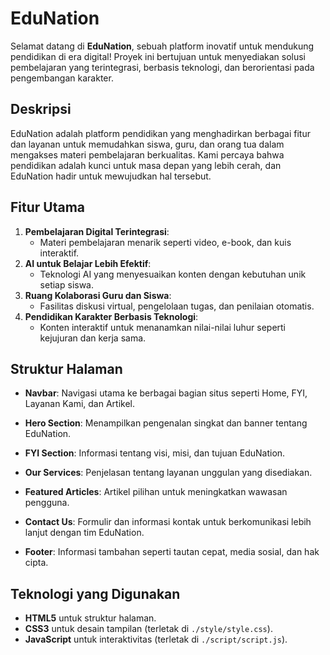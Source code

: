 # EduNation

Selamat datang di **EduNation**, sebuah platform inovatif untuk mendukung pendidikan di era digital! Proyek ini bertujuan untuk menyediakan solusi pembelajaran yang terintegrasi, berbasis teknologi, dan berorientasi pada pengembangan karakter.

## Deskripsi

EduNation adalah platform pendidikan yang menghadirkan berbagai fitur dan layanan untuk memudahkan siswa, guru, dan orang tua dalam mengakses materi pembelajaran berkualitas. Kami percaya bahwa pendidikan adalah kunci untuk masa depan yang lebih cerah, dan EduNation hadir untuk mewujudkan hal tersebut.

## Fitur Utama

1. **Pembelajaran Digital Terintegrasi**:
   - Materi pembelajaran menarik seperti video, e-book, dan kuis interaktif.
2. **AI untuk Belajar Lebih Efektif**:
   - Teknologi AI yang menyesuaikan konten dengan kebutuhan unik setiap siswa.
3. **Ruang Kolaborasi Guru dan Siswa**:
   - Fasilitas diskusi virtual, pengelolaan tugas, dan penilaian otomatis.
4. **Pendidikan Karakter Berbasis Teknologi**:
   - Konten interaktif untuk menanamkan nilai-nilai luhur seperti kejujuran dan kerja sama.

## Struktur Halaman

- **Navbar**:
  Navigasi utama ke berbagai bagian situs seperti Home, FYI, Layanan Kami, dan Artikel.

- **Hero Section**:
  Menampilkan pengenalan singkat dan banner tentang EduNation.

- **FYI Section**:
  Informasi tentang visi, misi, dan tujuan EduNation.

- **Our Services**:
  Penjelasan tentang layanan unggulan yang disediakan.

- **Featured Articles**:
  Artikel pilihan untuk meningkatkan wawasan pengguna.

- **Contact Us**:
  Formulir dan informasi kontak untuk berkomunikasi lebih lanjut dengan tim EduNation.

- **Footer**:
  Informasi tambahan seperti tautan cepat, media sosial, dan hak cipta.

## Teknologi yang Digunakan

- **HTML5** untuk struktur halaman.
- **CSS3** untuk desain tampilan (terletak di `./style/style.css`).
- **JavaScript** untuk interaktivitas (terletak di `./script/script.js`).
